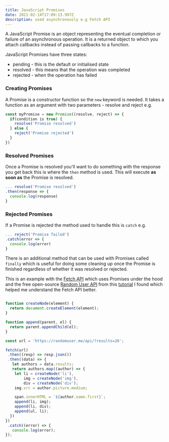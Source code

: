 ```yaml
---
title: JavaScript Promises
date: 2021-02-14T17:09:13.997Z
description: used asynchronously e.g Fetch API
---
```


<!-- this post needs updating and expanding on -->

A JavaScript Promise is an object representing the eventual completion or failure of an asynchronous operation. It is a returned object to which you attach callbacks instead of passing callbacks to a function.

JavaScript Promises have three states:

- pending - this is the default or initialised state
- resolved - this means that the operation was completed
- rejected - when the operation has failed

### Creating Promises

A Promise is a constructor function so the `new` keyword is needed. It takes a function as an argument with two parameters - resolve and reject e.g.

```javascript
const myPromise = new Promise((resolve, reject) => {
  if(condition is true) {
    resolve('Promise resolved')
  } else {
    reject('Promise rejected')
  }
})
```

### Resolved Promises

Once a Promise is resolved you'll want to do something with the response you get back this is where the `then` method is used. This will execute **as soon as** the Promise is resolved.

```javascript
... resolve('Promise resolved')
.then(response => {
  console.log(response)
}
```

### Rejected Promises

If a Promise is rejected the method used to handle this is `catch` e.g.

```javascript
... reject('Promise failed')
.catch(error => {
  console.log(error)
}
```

There is an additional method that can be used with Promises called `finally` which is useful for doing some cleaning up once the Promise is finished regardless of whether it was resolved or rejected.

This is an example with the [Fetch API](https://developer.mozilla.org/en-US/docs/Web/API/Fetch_API) which uses Promises under the hood and the free open-source [Random User API](https://randomuser.me/) from this [tutorial](https://www.digitalocean.com/community/tutorials/how-to-use-the-javascript-fetch-api-to-get-data#how-do-we-use-the-fetch-api) I found which helped me understand the Fetch API better.

```javascript

function createNode(element) {
  return document.createElement(element);
}

function append(parent, el) {
  return parent.appendChild(el);
}

const url = 'https://randomuser.me/api/?results=20';

fetch(url)
 .then((resp) => resp.json())
 .then((data) => {
   let authors = data.results;
   return authors.map((author) => {
    let li = createNode('li'),
        img = createNode('img'),
        div = createNode('div');
    img.src = author.picture.medium;

    span.innerHTML = `${author.name.first}`;
    append(li, img);
    append(li, div);
    append(ul, li);
  })
})
 .catch((error) => {
   console.log(error); 
});
```
